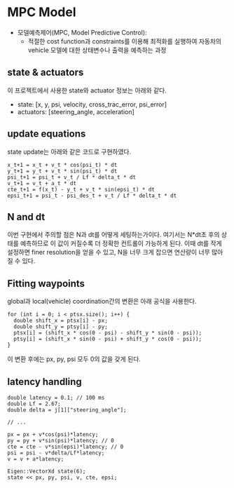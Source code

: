 # MPC Model
* 모델예측제어(MPC, Model Predictive Control): 
  * 적절한 cost function과 constraints를 이용해 최적화를 실행하여 자동차의 vehicle 모델에 대한 상태변수나 출력을 예측하는 과정

## state & actuators
이 프로젝트에서 사용한 state와 actuator 정보는 아래와 같다. 
* state: [x, y, psi, velocity, cross_trac_error, psi_error]
* actuators: [steering_angle, acceleration]

## update equations
state update는 아래와 같은 코드로 구현하였다. 
```
x_t+1 = x_t + v_t * cos(psi_t) * dt
y_t+1 = y_t + v_t * sin(psi_t) * dt
psi_t+1 = psi_t + v_t / Lf * delta_t * dt
v_t+1 = v_t + a_t * dt
cte_t+1 = f(x_t) - y_t + v_t * sin(epsi_t) * dt
epsi_t+1 = psi_t - psi_des_t + v_t / Lf * delta_t * dt
```

## N and dt
이번 구현에서 주의할 점은 N과 dt를 어떻게 세팅하는가이다. 여기서는 N*dt초 후의 상태를 예측하므로 이 값이 커질수록 더 정확한 컨트롤이 가능하게 된다. 이때 dt를 작게 설정하면 finer resolution을 얻을 수 있고, N을 너무 크게 잡으면 연산량이 너무 많아질 수 있다. 

## Fitting waypoints
global과 local(vehicle) coordination간의 변환은 아래 공식을 사용한다. 
```
for (int i = 0; i < ptsx.size(); i++) {
  double shift_x = ptsx[i] - px; 
  double shift_y = ptsy[i] - py; 
  ptsx[i] = (shift_x * cos(0 - psi) - shift_y * sin(0 - psi));
  ptsy[i] = (shift_x * sin(0 - psi) + shift_y * cos(0 - psi));
}
```
이 변환 후에는 px, py, psi 모두 0의 값을 갖게 된다. 

## latency handling
```
double latency = 0.1; // 100 ms
double Lf = 2.67;
double delta = j[1]["steering_angle"];

// ...

px = px + v*cos(psi)*latency;
py = py + v*sin(psi)*latency; // 0
cte = cte - v*sin(epsi)*latency; // 0
psi = psi - v*delta/Lf*latency;
v = v + a*latency;

Eigen::VectorXd state(6);
state << px, py, psi, v, cte, epsi;
```
